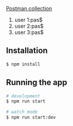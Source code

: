 [Postman collection](WorkPi.postman_collection.json)

1. user 1:pas$
2. user 2:pas$
3. user 3:pas$

## Installation
```bash
$ npm install
```

## Running the app
```bash
# development
$ npm run start

# watch mode
$ npm run start:dev
